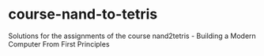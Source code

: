 # course-nand-to-tetris
Solutions for the assignments of the course nand2tetris - Building a Modern Computer From First Principles
